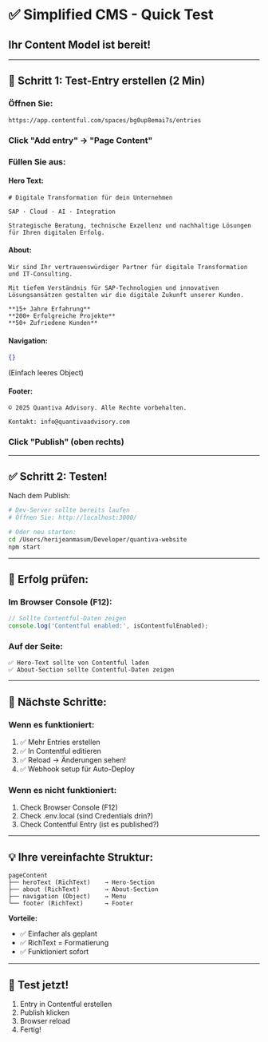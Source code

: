 # ✅ Simplified CMS - Quick Test

## Ihr Content Model ist bereit!

---

## 🎯 **Schritt 1: Test-Entry erstellen (2 Min)**

### **Öffnen Sie:**
```
https://app.contentful.com/spaces/bg0up8emai7s/entries
```

### **Click "Add entry" → "Page Content"**

### **Füllen Sie aus:**

#### **Hero Text:**
```
# Digitale Transformation für dein Unternehmen

SAP · Cloud · AI · Integration

Strategische Beratung, technische Exzellenz und nachhaltige Lösungen für Ihren digitalen Erfolg.
```

#### **About:**
```
Wir sind Ihr vertrauenswürdiger Partner für digitale Transformation und IT-Consulting. 

Mit tiefem Verständnis für SAP-Technologien und innovativen Lösungsansätzen gestalten wir die digitale Zukunft unserer Kunden.

**15+ Jahre Erfahrung**
**200+ Erfolgreiche Projekte**
**50+ Zufriedene Kunden**
```

#### **Navigation:**
```json
{}
```
(Einfach leeres Object)

#### **Footer:**
```
© 2025 Quantiva Advisory. Alle Rechte vorbehalten.

Kontakt: info@quantivaadvisory.com
```

### **Click "Publish"** (oben rechts)

---

## ✅ **Schritt 2: Testen!**

Nach dem Publish:

```bash
# Dev-Server sollte bereits laufen
# Öffnen Sie: http://localhost:3000/

# Oder neu starten:
cd /Users/herijeanmasum/Developer/quantiva-website
npm start
```

---

## 🎉 **Erfolg prüfen:**

### **Im Browser Console (F12):**
```javascript
// Sollte Contentful-Daten zeigen
console.log('Contentful enabled:', isContentfulEnabled);
```

### **Auf der Seite:**
```
✅ Hero-Text sollte von Contentful laden
✅ About-Section sollte Contentful-Daten zeigen
```

---

## 🚀 **Nächste Schritte:**

### **Wenn es funktioniert:**
1. ✅ Mehr Entries erstellen
2. ✅ In Contentful editieren
3. ✅ Reload → Änderungen sehen!
4. ✅ Webhook setup für Auto-Deploy

### **Wenn es nicht funktioniert:**
1. Check Browser Console (F12)
2. Check .env.local (sind Credentials drin?)
3. Check Contentful Entry (ist es published?)

---

## 💡 **Ihre vereinfachte Struktur:**

```
pageContent
├── heroText (RichText)    → Hero-Section
├── about (RichText)       → About-Section
├── navigation (Object)    → Menu
└── footer (RichText)      → Footer
```

**Vorteile:**
- ✅ Einfacher als geplant
- ✅ RichText = Formatierung
- ✅ Funktioniert sofort

---

## 🎯 **Test jetzt!**

1. Entry in Contentful erstellen
2. Publish klicken
3. Browser reload
4. Fertig!






